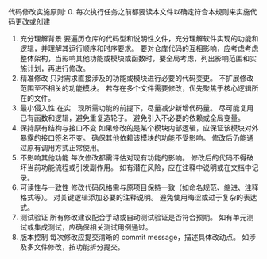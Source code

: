 代码修改实施原则:
0. 每次执行任务之前都要读本文件以确定符合本规则来实施代码更改或创建
1. 充分理解背景
要遍历仓库的代码型和说明性文件，充分理解软件实现的功能和逻辑，并理解其运行顺序和时序要求。
要对仓库代码的互相影响，应考虑考虑整体架构，当影响其他功能或模块或函数时，要全局考虑，列出影响范围和实施计划，再进行修改。
2. 精准修改
只对需求直接涉及的功能或模块进行必要的代码变更。
不扩展修改范围至不相关的功能模块。
若存在多个文件需要修改，优先聚焦于核心逻辑所在的文件。
3. 最小侵入性
在实　现所需功能的前提下，尽量减少新增代码量。
尽可能复用已有函数和逻辑，避免重复造轮子。
避免引入不必要的依赖或全局变量。
4. 保持原有结构与接口不变
如果修改的是某个模块内部逻辑，应保证该模块对外暴露的接口签名不变。
确保其他依赖该模块的功能不受影响。
修改后仍能通过原有调用方式正常使用。
5. 不影响其他功能
每次修改都需评估对现有功能的影响。
修改后的代码不得破坏当前功能流程或引发副作用。
如有潜在风险，应在注释中说明或在文档中记录。
6. 可读性与一致性
修改代码风格需与原项目保持一致（如命名规范、缩进、注释格式等）。
对关键逻辑添加必要的注释说明。
避免使用晦涩或过于复杂的表达式。
7. 测试验证
所有修改建议配合手动或自动测试验证是否符合预期。
如有单元测试或集成测试，应确保相关测试用例通过。
8. 版本控制
每次修改应提交清晰的 commit message，描述具体改动点。
如涉及多文件修改，按功能拆分提交。
